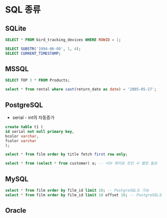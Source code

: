 # SQL 종류
## SQLite
```SQL
SELECT * FROM bird_tracking_devices WHERE ROWID = 1;

SELECT SUBSTR('1994-06-09', 1, 4);
SELECT CURRENT_TIMESTAMP;
```
## MSSQL
```SQL
SELECT TOP 3 * FROM Products;

select * from rental where cast(return_date as date) = '2005-05-27';
```
## PostgreSQL
- serial - int의 자동증가
```SQL
create table t1 (
id serial not null primary key,
bcolor varchar,
fcolor varchar
);

select * from film order by title fetch first row only;

select * from (select * from customer) a; -- 서브 쿼리로 조인 시 별칭 필요
```
## MySQL
```SQL
select * from film order by film_id limit 10; -- PostgreSQL도 가능
select * from film order by film_id limit 10 offset 10; -- PostgreSQL도 가능
```
## Oracle
```SQL

```
